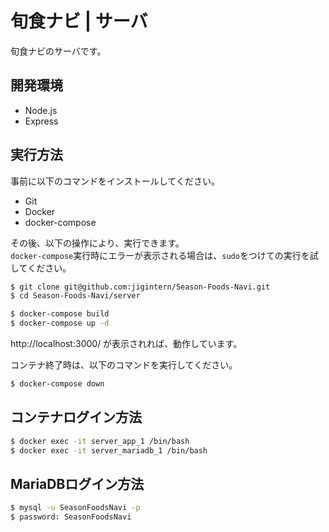 旬食ナビ | サーバ
====

旬食ナビのサーバです。

## 開発環境
* Node.js
* Express

## 実行方法
事前に以下のコマンドをインストールしてください。

* Git
* Docker
* docker-compose

その後、以下の操作により、実行できます。  
`docker-compose`実行時にエラーが表示される場合は、`sudo`をつけての実行を試してください。
```bash
$ git clone git@github.com:jigintern/Season-Foods-Navi.git
$ cd Season-Foods-Navi/server

$ docker-compose build
$ docker-compose up -d
```

http://localhost:3000/ が表示されれば、動作しています。

コンテナ終了時は、以下のコマンドを実行してください。
```bash
$ docker-compose down
```

## コンテナログイン方法
```bash
$ docker exec -it server_app_1 /bin/bash
$ docker exec -it server_mariadb_1 /bin/bash
```

## MariaDBログイン方法
```bash
$ mysql -u SeasonFoodsNavi -p
$ password: SeasonFoodsNavi
```
